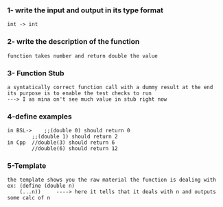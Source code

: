 
### 1- write the input and output in its type format
	int -> int
### 2- write the description of the function
	function takes number and return double the value
### 3- Function Stub
	a syntatically correct function call with a dummy result at the end
	its purpose is to enable the test checks to run
	---> I as mina on't see much value in stub right now
### 4-define examples
	in BSL->	;;(double 0) should return 0
			;;(double 1) should return 2
	in Cpp	//double(3) should return 6 
			//double(6) should return 12
### 5-Template
	the template shows you the raw material the function is dealing with
	ex: (define (double n)
		(...n))		----> here it tells that it deals with n and outputs some calc of n